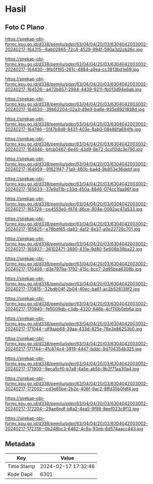 # Hasil

## Foto C Plano

https://sirekap-obj-formc.kpu.go.id/d338/pemilu/pdpr/63/04/04/20/03/6304042003002-20240217-164315--6ab02865-72c4-4529-994f-590a3d2cb26c.jpg

https://sirekap-obj-formc.kpu.go.id/d338/pemilu/pdpr/63/04/04/20/03/6304042003002-20240217-164430--9fb5f195-261c-4884-a9ea-cc3813bd1e69.jpg

https://sirekap-obj-formc.kpu.go.id/d338/pemilu/pdpr/63/04/04/20/03/6304042003002-20240217-164526--a472b857-2984-4439-9211-fb013d94e6ab.jpg

https://sirekap-obj-formc.kpu.go.id/d338/pemilu/pdpr/63/04/04/20/03/6304042003002-20240217-164630--39b62204-02a3-49e9-ba6e-935e8921838d.jpg

https://sirekap-obj-formc.kpu.go.id/d338/pemilu/pdpr/63/04/04/20/03/6304042003002-20240217-164746--5f47b9d8-8431-403e-8ab0-08e86fa694fb.jpg

https://sirekap-obj-formc.kpu.go.id/d338/pemilu/pdpr/63/04/04/20/03/6304042003002-20240217-164846--bfcb0467-6e45-43d9-8e72-5cd10dc3e790.jpg

https://sirekap-obj-formc.kpu.go.id/d338/pemilu/pdpr/63/04/04/20/03/6304042003002-20240217-164959--91621f47-71a9-460b-ba4d-9b953e36debf.jpg

https://sirekap-obj-formc.kpu.go.id/d338/pemilu/pdpr/63/04/04/20/03/6304042003002-20240217-165633--37e9d11b-c33d-450a-8846-074cc1faa96f.jpg

https://sirekap-obj-formc.kpu.go.id/d338/pemilu/pdpr/63/04/04/20/03/6304042003002-20240217-165728--ce4555e0-f974-46ce-804e-0092ac47a533.jpg

https://sirekap-obj-formc.kpu.go.id/d338/pemilu/pdpr/63/04/04/20/03/6304042003002-20240217-165825--e78bdf65-da83-4a12-8e37-a0e22726c701.jpg

https://sirekap-obj-formc.kpu.go.id/d338/pemilu/pdpr/63/04/04/20/03/6304042003002-20240217-165937--36102471-3890-431a-9d80-5e608b38ba22.jpg

https://sirekap-obj-formc.kpu.go.id/d338/pemilu/pdpr/63/04/04/20/03/6304042003002-20240217-170408--d3e7979a-1792-415c-bcc7-2d95bea6308b.jpg

https://sirekap-obj-formc.kpu.go.id/d338/pemilu/pdpr/63/04/04/20/03/6304042003002-20240217-170815--32bdb04f-2b04-40ec-ba61-ac2b526138f2.jpg

https://sirekap-obj-formc.kpu.go.id/d338/pemilu/pdpr/63/04/04/20/03/6304042003002-20240217-170940--fe5009db-c3db-4320-846b-4cf110b0eb6a.jpg

https://sirekap-obj-formc.kpu.go.id/d338/pemilu/pdpr/63/04/04/20/03/6304042003002-20240217-171044--df9aab68-39aa-433d-825e-78e3e86253b0.jpg

https://sirekap-obj-formc.kpu.go.id/d338/pemilu/pdpr/63/04/04/20/03/6304042003002-20240217-171744--4fc874c4-3919-4447-bddc-9d704354b325.jpg

https://sirekap-obj-formc.kpu.go.id/d338/pemilu/pdpr/63/04/04/20/03/6304042003002-20240217-171900--9eca5cf0-b7a8-4a5e-ab5b-9b2f71aa30a4.jpg

https://sirekap-obj-formc.kpu.go.id/d338/pemilu/pdpr/63/04/04/20/03/6304042003002-20240217-172002--cd3e65be-2b2e-406f-9ac2-8ffd35b0fdf4.jpg

https://sirekap-obj-formc.kpu.go.id/d338/pemilu/pdpr/63/04/04/20/03/6304042003002-20240217-172204--29ae6edf-b8a2-4ea5-9f98-8eef023c9f12.jpg

https://sirekap-obj-formc.kpu.go.id/d338/pemilu/pdpr/63/04/04/20/03/6304042003002-20240217-172318--0b248bc3-6462-4c9a-93eb-6d574aacc443.jpg


## Metadata

| Key        | Value               |
| ---------- | ------------------- |
| Time Stamp | 2024-02-17 17:32:46 |
| Kode Dapil | 6301                |



